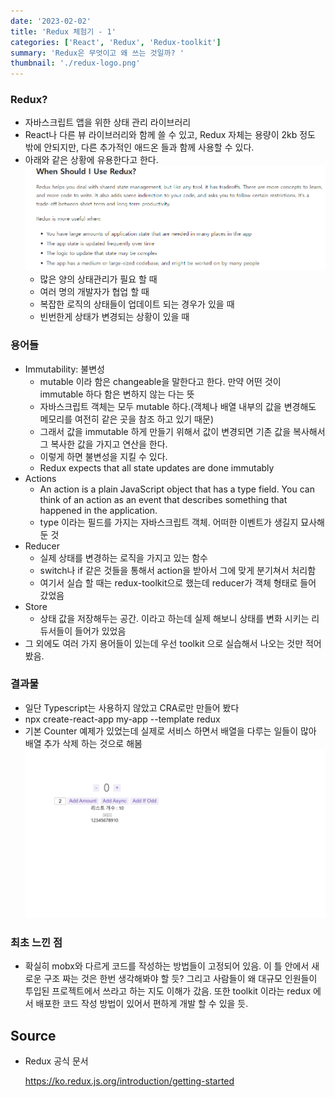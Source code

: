```yaml
---
date: '2023-02-02'
title: 'Redux 체험기 - 1'
categories: ['React', 'Redux', 'Redux-toolkit']
summary: 'Redux은 무엇이고 왜 쓰는 것일까? '
thumbnail: './redux-logo.png'
---
```


### Redux?

- 자바스크립트 앱을 위한 상태 관리 라이브러리
- React나 다른 뷰 라이브러리와 함께 쓸 수 있고, Redux 자체는 용량이 2kb 정도 밖에 안되지만, 다른 추가적인 애드온 들과 함께 사용할 수 있다.
- 아래와 같은 상황에 유용한다고 한다.
![useful-redux](useful_redux.png)
  - 많은 양의 상태관리가 필요 할 때
  - 여러 명의 개발자가 협업 할 때
  - 복잡한 로직의 상태들이 업데이트 되는 경우가 있을 때
  - 빈번한게 상태가 변경되는 상황이 있을 때

### 용어들 
- Immutability: 불변성
  - mutable 이라 함은 changeable을 말한다고 한다. 만약 어떤 것이 immutable 하다 함은 변하지 않는 다는 뜻
  - 자바스크립트 객체는 모두 mutable 하다.(객체나 배열 내부의 값을 변경해도 메모리를 여전히 같은 곳을 참조 하고 있기 때문)
  - 그래서 값을 immutable 하게 만들기 위해서 값이 변경되면 기존 값을 복사해서 그 복사한 값을 가지고 연산을 한다.
  - 이렇게 하면 불변성을 지킬 수 있다.
  - Redux expects that all state updates are done immutably
- Actions
  - An action is a plain JavaScript object that has a type field. You can think of an action as an event that describes something that happened in the application.
  - type 이라는 필드를 가지는 자바스크립트 객체. 어떠한 이벤트가 생길지 묘사해둔 것
- Reducer
  - 실제 상태를 변경하는 로직을 가지고 있는 함수
  - switch나 if 같은 것들을 통해서 action을 받아서 그에 맞게 분기쳐서 처리함
  - 여기서 실습 할 때는 redux-toolkit으로 했는데 reducer가 객체 형태로 들어 갔었음
- Store
  - 상태 값을 저장해두는 공간. 이라고 하는데 실제 해보니 상태를 변화 시키는 리듀서들이 들어가 있었음
- 그 외에도 여러 가지 용어들이 있는데 우선 toolkit 으로 실습해서 나오는 것만 적어봤음. 

### 결과물
- 일단 Typescript는 사용하지 않았고 CRA로만 만들어 봤다
- npx create-react-app my-app --template redux
- 기본 Counter 예제가 있었는데 실제로 서비스 하면서 배열을 다루는 일들이 많아 배열 추가 삭제 하는 것으로 해봄
  ![test_result](test_result.png)

### 최초 느낀 점
- 확실히 mobx와 다르게 코드를 작성하는 방법들이 고정되어 있음. 이 틀 안에서 새로운 구조 짜는 것은 한번 생각해봐야 할 듯?
그리고 사람들이 왜 대규모 인원들이 투입된 프로젝트에서 쓰라고 하는 지도 이해가 갔음. 또한 toolkit 이라는 
redux 에서 배포한 코드 작성 방법이 있어서 편하게 개발 할 수 있을 듯.


## Source

- Redux 공식 문서

  [<https://ko.redux.js.org/introduction/getting-started>](<https://ko.redux.js.org/introduction/getting-started>)